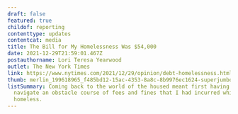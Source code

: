 ```yaml
---
draft: false
featured: true
childof: reporting
contenttype: updates
contentcat: media
title: The Bill for My Homelessness Was $54,000
date: 2021-12-29T21:59:01.467Z
postauthorname: Lori Teresa Yearwood
outlet: The New York Times
link: https://www.nytimes.com/2021/12/29/opinion/debt-homelessness.html
thumb: merlin_199618965_f485bd12-15ac-4353-8a8c-8b9976ec1624-superjumbo.jpeg
listSummary: Coming back to the world of the housed meant first having to
  navigate an obstacle course of fees and fines that I had incurred while
  homeless.
---
```


